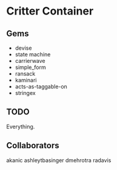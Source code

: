 Critter Container
=================

Gems
----
* devise
* state machine
* carrierwave
* simple_form
* ransack
* kaminari
* acts-as-taggable-on
* stringex

TODO
----
Everything.


Collaborators
-------------
akanic
ashleytbasinger
dmehrotra
radavis
